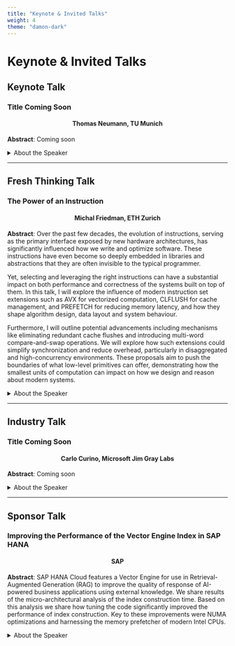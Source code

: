 ```yaml
---
title: "Keynote & Invited Talks"
weight: 4
theme: "damon-dark"
---
```


# Keynote & Invited Talks

## Keynote Talk
### Title Coming Soon
<h4 style="text-align: center;">Thomas Neumann, TU Munich</h4>

**Abstract**: Coming soon

<details>
  <summary>About the Speaker</summary>
  Coming soon.
</details>

--- 

## Fresh Thinking Talk

### The Power of an Instruction
<h4 style="text-align: center;">Michal Friedman, ETH Zurich</h4>

**Abstract**: Over the past few decades, the evolution of instructions, serving as the primary interface exposed by new hardware architectures, has significantly influenced how we write and optimize software. These instructions have even become so deeply embedded in libraries and abstractions that they are often invisible to the typical programmer.

Yet, selecting and leveraging the right instructions can have a substantial impact on both performance and correctness of the systems built on top of them. In this talk, I will explore the influence of modern instruction set extensions such as AVX for vectorized computation, CLFLUSH for cache management, and PREFETCH for reducing memory latency, and how they shape algorithm design, data layout and system behaviour.

Furthermore, I will outline potential advancements including mechanisms like eliminating redundant cache flushes and introducing multi-word compare-and-swap operations. We will explore how such extensions could simplify synchronization and reduce overhead, particularly in disaggregated and high-concurrency environments. These proposals aim to push the boundaries of what low-level primitives can offer, demonstrating how the smallest units of computation can impact on how we design and reason about modern systems.

<details>
  <summary>About the Speaker</summary>
  Michal Friedman is an Assistant Professor at the Systems Group at the department of Computer Science of ETH Zurich. Her research interests include systems, concurrent computing, programming languages and sustainable computing. Her research focuses on designing system fundamentals, across software and hardware, to improve the performance and efficiency while guaranteeing correctness of next-generation computing platforms and emerging technologies. Prior to that, she did a postdoc at the System Group. She completed her Ph.D. in Computer Science at the Technion and was generously supported by the Azrieli Foundation Fellowship. She completed her BSc summa cum laude at the Computer Science Department at the Technion as well.
</details>

--- 

## Industry Talk

### Title Coming Soon
<h4 style="text-align: center;">Carlo Curino, Microsoft Jim Gray Labs</h4>

**Abstract**: Coming soon

<details>
  <summary>About the Speaker</summary>
  Coming soon.
</details>

--- 

## Sponsor Talk

### Improving the Performance of the Vector Engine Index in SAP HANA
<h4 style="text-align: center;">SAP</h4>

**Abstract**: SAP HANA Cloud features a Vector Engine for use in Retrieval-Augmented Generation (RAG) to improve the quality of response of AI-powered business applications using external knowledge. We share results of the micro-architectural analysis of the index construction time.  Based on this analysis we share how tuning the code significantly improved the performance of index construction.  Key to these improvements were NUMA optimizations and harnessing the memory prefetcher of modern Intel CPUs.

<details>
  <summary>About the Speaker</summary>
  Coming soon.
</details>
